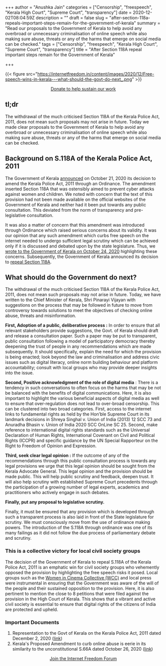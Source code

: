 +++
author = "Anushka Jain"
categories = ["Censorship", "freespeech", "Kerala High Court", "Supreme Court", "transparency"]
date = 2020-12-02T08:04:59Z
description = ""
draft = false
slug = "after-section-118a-repeals-important-steps-remain-for-the-government-of-kerala"
summary = "Read our proposals to the Government of Kerala to help avoid any overbroad or unnecessary criminalisation of online speech while also making sure abuse, threats or any of the harms that emerge on social media can be checked."
tags = ["Censorship", "freespeech", "Kerala High Court", "Supreme Court", "transparency"]
title = "After Section 118A repeal important steps remain for the Government of Kerala"

+++


{{< figure src="https://internetfreedom.in/content/images/2020/12/Free-speech-wins-in-kerala---what-should-the-govt-do-next_.png" >}}



<div style="text-align:center;">
    <a href="https://internetfreedom.in/donate/" class="button">Donate to help sustain our work</a>
</div>

## tl;dr

The withdrawal of the much criticised Section 118A of the Kerala Police Act, 2011, does not mean such proposals may not arise in future. Today we made clear proposals to the Government of Kerala to help avoid any overbroad or unnecessary criminalisation of online speech while also making sure abuse, threats or any of the harms that emerge on social media can be checked.

## Background on S.118A of the Kerala Police Act, 2011

The Government of Kerala [announced](https://www.keralacm.gov.in/2020/10/21/cabinet-decisions-21-10-2020/) on October 21, 2020 its decision to amend the Kerala Police Act, 2011 through an Ordinance. The amendment inserted Section 118A that was ostensibly aimed to prevent cyber attacks against women and children.  We noted with concern that the text of this provision had not been made available on the official websites of the Government of Kerala and neither had it been put towards any public consultation. This deviated from the norm of transparency and pre-legislative consultation.

It was also a matter of concern that this amendment was introduced through Ordinance which raised serious concerns about its validity.  It was our opinion that any such amendment which curbs free speech on the internet needed to undergo sufficient legal scrutiny which can be achieved only if it is discussed and debated upon by the state legislature. Thus, we [wrote to the Government of Kerala on October 24, 2020](https://drive.google.com/file/d/1DWADjozg-jFEgl4-1fCtKoBHRDYGfTaT/view?usp=sharing) highlighting these concerns. Subsequently, the Government of Kerala announced its decision to [repeal Section 118A](https://timesofindia.indiatimes.com/city/thiruvananthapuram/118a-governor-khan-signs-repeal-ordinance/articleshow/79411064.cms).

## What should do the Government do next?

The withdrawal of the much criticised Section 118A of the Kerala Police Act, 2011, does not mean such proposals may not arise in future. Today, we have written to the Chief Minister of Kerala, Shri Pinarayi Vijayan with suggestions on the process that may be followed in future to move from controversy towards solutions to meet the objectives of checking online abuse, threats and misinformation.

**First, Adoption of a public, deliberative process :** In order to ensure that all relevant stakeholders provide suggestions, the Govt. of Kerala should draft and release a consultation paper. Such a paper may be put to transparent, public consultation following a model of participatory democracy thereby deepening the trust of people in any recommendations which are made subsequently. It should specifically, explain the need for which the provision is being enacted; look beyond the law and criminalisation and address civic issues such as digital literacy, online norm building behaviour and platform accountability; consult with local groups who may provide deeper insights into the issue.

**Second, Positive acknowledgment of the role of digital media** : There is a tendency in such conversations to often focus on the harms that may be not be balanced with the benefits of digital communications. Here, it is also important to highlight the various beneficial aspects of digital media as well to ensure that over-regulation does not lead to over-broad censorship. This can be clustered into two broad categories. First, access to the internet links to fundamental rights as held by the Hon’ble Supreme Court in its landmark decisions in Shreya Singhal v. Union of India (2013) 12 SCC 73 and Anuradha Bhasin v. Union of India 2020 SCC OnLine SC 25. Second, make reference to international digital rights standards such as the Universal Declaration of Human Rights, International Covenant on Civil and Political Rights (ICCPR) and specific guidance by the UN Special Rapporteur on the Right to Freedom of Opinion and Expression.

**Third, seek clear legal opinion :** If the outcome of any of the recommendations through this public consultation process is towards any legal provisions we urge that this legal opinion should be sought from the Kerala Advocate General. This legal opinion and the provision should be made public. This will help public scrutiny and feedback, deepen trust. It will also help scrutiny with established Supreme Court precedents through the participation of a growing number of legal experts, academics and practitioners who actively engage in such debates.

**Finally, put any proposal to legislative scrutiny.**

Finally, it must be ensured that any provision which is developed through such a transparent process is also laid in front of the State legislature for scrutiny. We must consciously move from the use of ordinance making powers. The introduction of the S.118A through ordinance was one of its many failings as it did not follow the due process of parliamentary debate and scrutiny.

### This is a collective victory for local civil society groups

The decision of the Government of Kerala to repeal S.118A of the Kerala Police Act, 2011 is an emphatic win for civil society groups who vehemently opposed the provision by highlighting the free speech risks it posed. Local groups such as the [Women in Cinema Collective (WCC)](https://m.facebook.com/story.php?story_fbid=3529799410461544&id=1328426910598816) and local press were instrumental in ensuring that the Government was aware of the will of the people and their sustained opposition to the provision. Here, it is also pertinent to mention the close to 8 petitions that were filed against the provision in the High Court of Kerala. This shows that a vibrant and active civil society is essential to ensure that digital rights of the citizens of India are protected and upheld.

### Important Documents

1. Representation to the Govt of Kerala on the Kerala Police Act, 2011 dated December 2, 2020 ([link](https://drive.google.com/file/d/1dLD1h3GaBIZYd_TcBq3zVj9Ges-rQAoH/view?usp=sharing))
2. Kerala's Proposed Amendment to curb online abuse is eerie in its similarity to the unconstitutional S.66A dated October 26, 2020 ([link](https://internetfreedom.in/keralas-proposed-amendment-to-curb-online-abuse-is-eerie-in-its-similarity-to-the-unconstitutional-s-66a/))

<div style="text-align:center;">
    <a href="https://forum.internetfreedom.in/" class="button">Join the Internet Freedom Forum</a>
</div>



